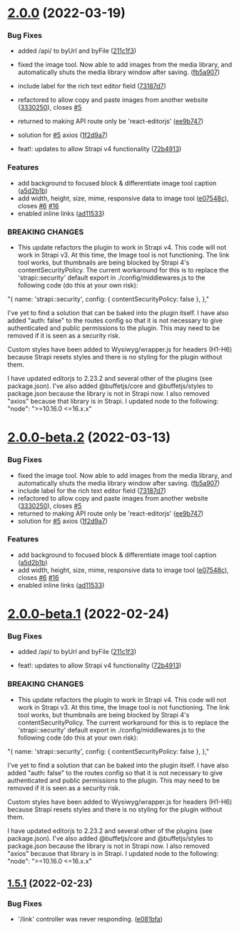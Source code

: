 # [2.0.0](https://github.com/melishev/strapi-plugin-editor-js/compare/v1.5.1...v2.0.0) (2022-03-19)


### Bug Fixes

* added /api/ to byUrl and byFile ([211c1f3](https://github.com/melishev/strapi-plugin-editor-js/commit/211c1f3bbfd8ed551021488dfd24f2c6d4caddf3))
* fixed the image tool. Now able to add images from the media library, and automatically shuts the media library window after saving. ([fb5a907](https://github.com/melishev/strapi-plugin-editor-js/commit/fb5a907de6d4d6399b6a5e23b596d9893159944c))
* include label for the rich text editor field ([73187d7](https://github.com/melishev/strapi-plugin-editor-js/commit/73187d73977d25ddb317c890cc2b5f48e72ed94c))
* refactored to allow copy and paste images from another website ([3330250](https://github.com/melishev/strapi-plugin-editor-js/commit/3330250a03e64e41095057b8ecd7290e4c6f688c)), closes [#5](https://github.com/melishev/strapi-plugin-editor-js/issues/5)
* returned to making API route only be 'react-editorjs' ([ee9b747](https://github.com/melishev/strapi-plugin-editor-js/commit/ee9b74759786f8bcd87135a80932a14885f5a3f7))
* solution for [#5](https://github.com/melishev/strapi-plugin-editor-js/issues/5) axios ([1f2d9a7](https://github.com/melishev/strapi-plugin-editor-js/commit/1f2d9a73c7fb2a7653d8e7527cbd2c03f76335c5))


* feat!: updates to allow Strapi v4 functionality ([72b4913](https://github.com/melishev/strapi-plugin-editor-js/commit/72b491313b172629cfab129586c68d80e6c508d8))


### Features

* add background to focused block & differentiate image tool caption ([a5d2b1b](https://github.com/melishev/strapi-plugin-editor-js/commit/a5d2b1b5650926014da076c9844739ffe6a81897))
* add width, height, size, mime, responsive data to image tool ([e07548c](https://github.com/melishev/strapi-plugin-editor-js/commit/e07548ca71e7ffc211acb53e8aa556ef2fe660e6)), closes [#6](https://github.com/melishev/strapi-plugin-editor-js/issues/6) [#16](https://github.com/melishev/strapi-plugin-editor-js/issues/16)
* enabled inline links ([ad11533](https://github.com/melishev/strapi-plugin-editor-js/commit/ad11533f0ba260cb1671bbd62ef7641bfd06512a))


### BREAKING CHANGES

* This update refactors the plugin to work in Strapi v4. This code will not work in Strapi v3. At this time, the Image tool is not functioning. The link tool works, but thumbnails are being blocked by Strapi 4's contentSecurityPolicy. The current workaround for this is to replace the 'strapi::security' default export in ./config/middlewares.js to the following code (do this at your own risk):

"{
    name: 'strapi::security',
    config: {
      contentSecurityPolicy: false
    },
  },"

I've yet to find a solution that can be baked into the plugin itself. I have also added "auth: false" to the routes config so that it is not necessary to give authenticated and public permissions to the plugin. This may need to be removed if it is seen as a security risk.

Custom styles have been added to Wysiwyg/wrapper.js for headers (H1-H6) because Strapi resets styles and there is no styling for the plugin without them.

I have updated editorjs to 2.23.2 and several other of the plugins (see package.json). I've also added @buffetjs/core and @buffetjs/styles to package.json because the library is not in Strapi now. I also removed "axios" because that library is in Strapi. I updated node to the following: "node": ">=10.16.0 <=16.x.x"

# [2.0.0-beta.2](https://github.com/melishev/strapi-plugin-editor-js/compare/v2.0.0-beta.1...v2.0.0-beta.2) (2022-03-13)


### Bug Fixes

* fixed the image tool. Now able to add images from the media library, and automatically shuts the media library window after saving. ([fb5a907](https://github.com/melishev/strapi-plugin-editor-js/commit/fb5a907de6d4d6399b6a5e23b596d9893159944c))
* include label for the rich text editor field ([73187d7](https://github.com/melishev/strapi-plugin-editor-js/commit/73187d73977d25ddb317c890cc2b5f48e72ed94c))
* refactored to allow copy and paste images from another website ([3330250](https://github.com/melishev/strapi-plugin-editor-js/commit/3330250a03e64e41095057b8ecd7290e4c6f688c)), closes [#5](https://github.com/melishev/strapi-plugin-editor-js/issues/5)
* returned to making API route only be 'react-editorjs' ([ee9b747](https://github.com/melishev/strapi-plugin-editor-js/commit/ee9b74759786f8bcd87135a80932a14885f5a3f7))
* solution for [#5](https://github.com/melishev/strapi-plugin-editor-js/issues/5) axios ([1f2d9a7](https://github.com/melishev/strapi-plugin-editor-js/commit/1f2d9a73c7fb2a7653d8e7527cbd2c03f76335c5))


### Features

* add background to focused block & differentiate image tool caption ([a5d2b1b](https://github.com/melishev/strapi-plugin-editor-js/commit/a5d2b1b5650926014da076c9844739ffe6a81897))
* add width, height, size, mime, responsive data to image tool ([e07548c](https://github.com/melishev/strapi-plugin-editor-js/commit/e07548ca71e7ffc211acb53e8aa556ef2fe660e6)), closes [#6](https://github.com/melishev/strapi-plugin-editor-js/issues/6) [#16](https://github.com/melishev/strapi-plugin-editor-js/issues/16)
* enabled inline links ([ad11533](https://github.com/melishev/strapi-plugin-editor-js/commit/ad11533f0ba260cb1671bbd62ef7641bfd06512a))

# [2.0.0-beta.1](https://github.com/melishev/strapi-plugin-editor-js/compare/v1.5.1...v2.0.0-beta.1) (2022-02-24)


### Bug Fixes

* added /api/ to byUrl and byFile ([211c1f3](https://github.com/melishev/strapi-plugin-editor-js/commit/211c1f3bbfd8ed551021488dfd24f2c6d4caddf3))


* feat!: updates to allow Strapi v4 functionality ([72b4913](https://github.com/melishev/strapi-plugin-editor-js/commit/72b491313b172629cfab129586c68d80e6c508d8))


### BREAKING CHANGES

* This update refactors the plugin to work in Strapi v4. This code will not work in Strapi v3. At this time, the Image tool is not functioning. The link tool works, but thumbnails are being blocked by Strapi 4's contentSecurityPolicy. The current workaround for this is to replace the 'strapi::security' default export in ./config/middlewares.js to the following code (do this at your own risk):

"{
    name: 'strapi::security',
    config: {
      contentSecurityPolicy: false
    },
  },"

I've yet to find a solution that can be baked into the plugin itself. I have also added "auth: false" to the routes config so that it is not necessary to give authenticated and public permissions to the plugin. This may need to be removed if it is seen as a security risk.

Custom styles have been added to Wysiwyg/wrapper.js for headers (H1-H6) because Strapi resets styles and there is no styling for the plugin without them.

I have updated editorjs to 2.23.2 and several other of the plugins (see package.json). I've also added @buffetjs/core and @buffetjs/styles to package.json because the library is not in Strapi now. I also removed "axios" because that library is in Strapi. I updated node to the following: "node": ">=10.16.0 <=16.x.x"

## [1.5.1](https://github.com/melishev/strapi-plugin-editor-js/compare/v1.5.0...v1.5.1) (2022-02-23)


### Bug Fixes

* '/link' controller was never responding. ([e081bfa](https://github.com/melishev/strapi-plugin-editor-js/commit/e081bfae08cefe380e14b8d98091dd5f29c2923d))
